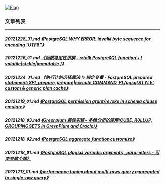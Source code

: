 <a rel=nofollow href=http://info.flagcounter.com/h9V1  ><img src=http://s03.flagcounter.com/count/h9V1/bg_FFFFFF/txt_000000/border_CCCCCC/columns_2/maxflags_12/viewers_0/labels_0/pageviews_0/flags_0/  alt=Flag Counter  border=0  ></a>  
  
### 文章列表  
----  
##### 20121228_01.md   [《PostgreSQL WHY ERROR: invalid byte sequence for encoding "UTF8"》](20121228_01.md)  
##### 20121226_01.md   [《函数稳定性讲解 - retalk PostgreSQL function's [ volatile|stable|immutable ]》](20121226_01.md)  
##### 20121224_01.md   [《执行计划选择算法 与 绑定变量 - PostgreSQL prepared statement: SPI_prepare, prepare|execute COMMAND, PL/pgsql STYLE: custom & generic plan cache》](20121224_01.md)  
##### 20121219_01.md   [《PostgreSQL permission grant/revoke in schema clause emulate》](20121219_01.md)  
##### 20121218_03.md   [《Greenplum 最佳实践 - 多维分析的使用(CUBE, ROLLUP, GROUPING SETS in GreenPlum and Oracle)》](20121218_03.md)  
##### 20121218_02.md   [《PostgreSQL aggregate function customize》](20121218_02.md)  
##### 20121218_01.md   [《PostgreSQL plpgsql variadic argments , parameters - 可变参数个数》](20121218_01.md)  
##### 20121217_01.md   [《performance tuning about multi-rows query aggregated to single-row query》](20121217_01.md)  
